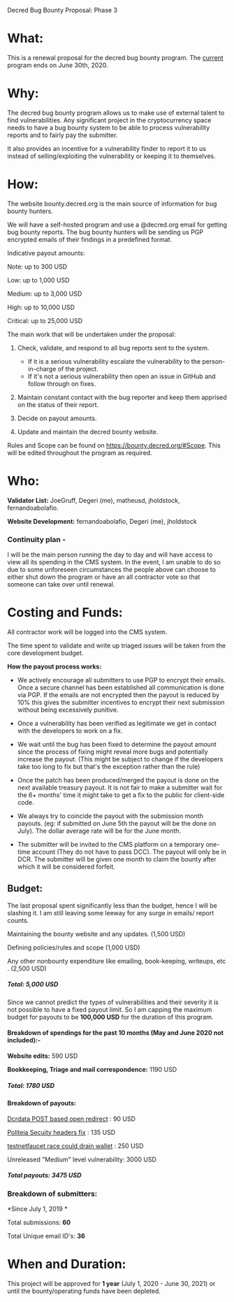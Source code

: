 Decred Bug Bounty Proposal: Phase 3

# What:

This is a renewal proposal for the decred bug bounty program. The [current](https://proposals.decred.org/proposals/073694ed82d34b2bfff51e35220e8052ad4060899b23bc25791a9383375cae70) program ends on June 30th, 2020.

# Why:

The decred bug bounty program allows us to make use of external talent to find vulnerabilities. Any significant project in the cryptocurrency space needs to have a bug bounty system to be able to process vulnerability reports and to fairly pay the submitter.

It also provides an incentive for a vulnerability finder to report it to us instead of selling/exploiting the vulnerability or keeping it to themselves.

# How:

The website bounty.decred.org is the main source of information for bug bounty hunters.

We will have a self-hosted program and use a @decred.org email for getting bug bounty reports. The bug bounty hunters will be sending us PGP encrypted emails of their findings in a predefined format.

Indicative payout amounts:

Note: up to 300 USD

Low: up to 1,000 USD

Medium: up to 3,000 USD

High: up to 10,000 USD

Critical: up to 25,000 USD

The main work that will be undertaken under the proposal:

1. Check, validate, and respond to all bug reports sent to the system.

   - If it is a serious vulnerability escalate the vulnerability to the person-in-charge of the project.
   - If it's not a serious vulnerability then open an issue in GitHub and follow through on fixes.

2. Maintain constant contact with the bug reporter and keep them apprised on the status of their report.

3. Decide on payout amounts.

4. Update and maintain the decred bounty website.

Rules and Scope can be found on https://bounty.decred.org/#Scope. This will be edited throughout the program as required.

# Who:

**Validator List:** JoeGruff, Degeri (me), matheusd, jholdstock, fernandoabolafio.

**Website Development:** fernandoabolafio, Degeri (me), jholdstock

### Continuity plan -

I will be the main person running the day to day and will have access to view all its spending in the CMS system. In the event, I am unable to do so due to some unforeseen circumstances the people above can choose to either shut down the program or have an all contractor vote so that someone can take over until renewal.

# Costing and Funds:

All contractor work will be logged into the CMS system.

The time spent to validate and write up triaged issues will be taken from the core development budget.

**How the payout process works:**

- We actively encourage all submitters to use PGP to encrypt their emails. Once a secure channel has been established all communication is done via PGP. If the emails are not encrypted then the payout is reduced by 10% this gives the submitter incentives to encrypt their next submission without being excessively punitive.

- Once a vulnerability has been verified as legitimate we get in contact with the developers to work on a fix.

- We wait until the bug has been fixed to determine the payout amount since the process of fixing might reveal more bugs and potentially increase the payout. (This might be subject to change if the developers take too long to fix but that's the exception rather than the rule)

- Once the patch has been produced/merged the payout is done on the next available treasury payout. It is not fair to make a submitter wait for the 6+ months' time it might take to get a fix to the public for client-side code.

- We always try to coincide the payout with the submission month payouts. (eg: if submitted on June 5th the payout will be the done on July). The dollar average rate will be for the June month.

- The submitter will be invited to the CMS platform on a temporary one-time account (They do not have to pass DCC). The payout will only be in DCR. The submitter will be given one month to claim the bounty after which it will be considered forfeit.

## Budget:

The last proposal spent significantly less than the budget, hence I will be slashing it. I am still leaving some leeway for any surge in emails/ report counts.

Maintaining the bounty website and any updates. (1,500 USD)

Defining policies/rules and scope (1,000 USD)

Any other nonbounty expenditure like emailing, book-keeping, writeups, etc . (2,500 USD)

##### **Total: 5,000 USD**

Since we cannot predict the types of vulnerabilities and their severity it is not possible to have a fixed payout limit. So I am capping the maximum budget for payouts to be **100,000 USD** for the duration of this program.

#### Breakdown of spendings for the past 10 months (May and June 2020 not included):-

**Website edits:** 590 USD

**Bookkeeping, Triage and mail correspondence:** 1190 USD

##### Total: **1780 USD**

#### Breakdown of payouts:

[Dcrdata POST based open redirect](https://github.com/decred/dcrdata/pull/1563) : 90 USD

[Politeia Secuity headers fix](https://github.com/decred/politeiagui/pull/1744) : 135 USD

[testnetfaucet race could drain wallet](https://github.com/decred/testnetfaucet/pull/60) : 250 USD

Unreleased "Medium" level vulnerability: 3000 USD

##### Total payouts: **3475 USD**

### Breakdown of submitters:

*Since July 1, 2019 *

Total submissions: **60**

Total Unique email ID's: **36**

# When and Duration:

This project will be approved for **1 year** (July 1, 2020 - June 30, 2021) or until the bounty/operating funds have been depleted.
